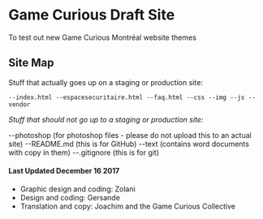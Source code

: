# Game Curious Draft Site

To test out new Game Curious Montréal website themes

## Site Map

Stuff that actually goes up on a staging or production site:

`--index.html
--espacesecuritaire.html
--faq.html
--css
--img
--js
--vendor`

*Stuff that should not go up to a staging or production site:*

--photoshop (for photoshop files - please do not upload this to an actual site)
--README.md (this is for GitHub)
--text (contains word documents with copy in them)
--.gitignore (this is for git)

#### Last Updated December 16 2017
* Graphic design and coding: Zolani
* Design and coding: Gersande
* Translation and copy: Joachim and the Game Curious Collective

